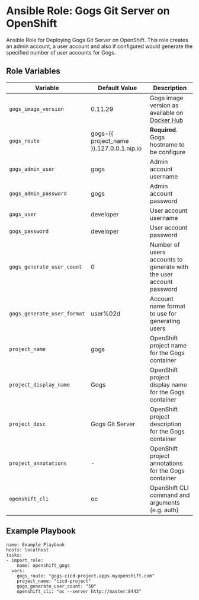 Ansible Role: Gogs Git Server on OpenShift
=========

Ansible Role for Deploying Gogs Git Server on OpenShift. This role creates an admin 
account, a user account and also if configured would generate the specified number of user 
accounts for Gogs.


Role Variables
------------

|Variable                   | Default Value   | Description   |
|---------------------------|-----------------|---------------|
|`gogs_image_version`       | 0.11.29         | Gogs image version as available on [Docker Hub](https://hub.docker.com/r/openshiftdemos/gogs/tags/) |
|`gogs_route`               | gogs-{{ project_name }}.127.0.0.1.nip.io | **Required**. Gogs hostname to be configure |
|`gogs_admin_user`          | gogs            | Admin account username |
|`gogs_admin_password`      | gogs            | Admin account password |
|`gogs_user`                | developer       | User account username |
|`gogs_password`            | developer       | User account password |
|`gogs_generate_user_count` | 0               | Number of users accounts to generate with the user account password |
|`gogs_generate_user_format`| user%02d        | Account name format to use for generating users |
|`project_name`             | gogs            | OpenShift project name for the Gogs container  |
|`project_display_name`     | Gogs            | OpenShift project display name for the Gogs container  |
|`project_desc`             | Gogs Git Server | OpenShift project description for the Gogs container |
|`project_annotations`      | -               | OpenShift project annotations for the Gogs container |
|`openshift_cli`            | oc              | OpenShift CLI command and arguments (e.g. auth)       | 


Example Playbook
------------

```
name: Example Playbook
hosts: localhost
tasks:
- import_role:
    name: openshift_gogs
  vars:
    gogs_route: "gogs-cicd-project.apps.myopenshift.com"
    project_name: "cicd-project"
    gogs_generate_user_count: "50"
    openshift_cli: "oc --server http://master:8443"
```